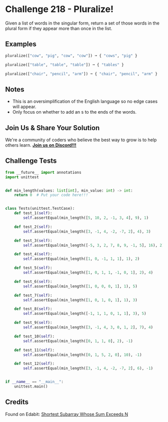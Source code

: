# Challenge 218 - Pluralize!

Given a list of words in the singular form, return a set of those words in the plural form if they appear more than once in the list.

## Examples
```python
pluralize(["cow", "pig", "cow", "cow"]) ➞ { "cows", "pig" }

pluralize(["table", "table", "table"]) ➞ { "tables" }

pluralize(["chair", "pencil", "arm"]) ➞ { "chair", "pencil", "arm" }
```
## Notes

- This is an oversimplification of the English language so no edge cases will appear.
- Only focus on whether to add an s to the ends of the words.

## Join Us & Share Your Solution

We're a community of coders who believe the best way to grow is to help others learn. **[Join us on Discord!!!](https://discord.gg/sfHykntuGy)**

## Challenge Tests
```python
from __future__ import annotations
import unittest


def min_length(values: list[int], min_value: int) -> int:
    return 0  # Put your code here!!!


class Tests(unittest.TestCase):
    def test_1(self):
        self.assertEqual(min_length([5, 10, 2, -1, 3, 4], 9), 1)

    def test_2(self):
        self.assertEqual(min_length([3, -1, 4, -2, -7, 2], 4), 3)

    def test_3(self):
        self.assertEqual(min_length([-5, 3, 2, 7, 8, 9, -1, 5], 16), 2)

    def test_4(self):
        self.assertEqual(min_length([1, 0, -1, 1, 1], 1), 2)

    def test_5(self):
        self.assertEqual(min_length([1, 0, 1, 1, -1, 0, 1], 2), 4)

    def test_6(self):
        self.assertEqual(min_length([1, 0, 0, 0, 1], 1), 5)

    def test_7(self):
        self.assertEqual(min_length([1, 0, 1, 0, 1], 1), 3)

    def test_8(self):
        self.assertEqual(min_length([-1, 1, 1, 0, 1, 1], 3), 5)

    def test_9(self):
        self.assertEqual(min_length([3, -1, 4, 3, 0, 1, 2], 7), 4)

    def test_10(self):
        self.assertEqual(min_length([0, 1, 1, 0], 2), -1)

    def test_11(self):
        self.assertEqual(min_length([0, 1, 5, 2, 0], 10), -1)

    def test_12(self):
        self.assertEqual(min_length([3, -1, 4, -2, -7, 2], 6), -1)


if __name__ == "__main__":
    unittest.main()
```
## Credits

Found on Edabit: [Shortest Subarray Whose Sum Exceeds N](https://edabit.com/challenge/TmasgxCm6iz3gTGHk)
